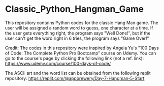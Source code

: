 # Classic_Python_Hangman_Game
This repository contains Python codes for the classic Hang Man game. The user will be assigned a random word to guess, one character at a time. If the user gets everything right, the program says "Well Done!", but if the user can't get the word right in 6 tries, the program says "Game Over!" 

Credit: The codes in this repository were inspired by Angela Yu's "100 Days of Code: The Complete Python Pro Bootcamp" course on Udemy. You can go to the course's page by clicking the following link (not a ref. link): https://www.udemy.com/course/100-days-of-code/

The ASCII art and the word list can be obtained from the following replit repository: https://replit.com/@appbrewery/Day-7-Hangman-5-Start
